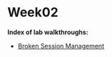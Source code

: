 # Week02
**Index of lab walkthroughs:**

* [Broken Session Management]

[Broken Session Management]: https://github.com/colton-gabertan/SecurityShepherdLabs/blob/Broken-Session-Management/README.md
